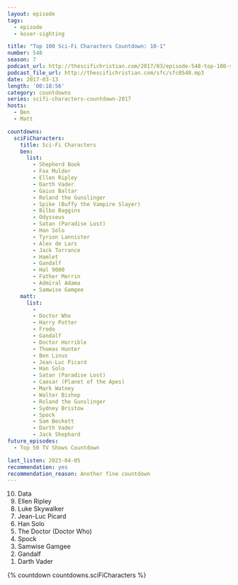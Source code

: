 ```yaml
---
layout: episode
tags:
  - episode
  - koser-sighting

title: "Top 100 Sci-Fi Characters Countdown: 10-1"
number: 548
season: 7
podcast_url: http://thescifichristian.com/2017/03/episode-548-top-100-sci-fi-characters-countdown-10-1/
podcast_file_url: http://thescifichristian.com/sfc/sfc0548.mp3
date: 2017-03-13
length: '00:18:56'
category: countdowns
series: scifi-characters-countdown-2017
hosts:
  - Ben
  - Matt

countdowns:
  sciFiCharacters:
    title: Sci-Fi Characters
    ben:
      list:
        - Shepherd Book
        - Fox Mulder
        - Ellen Ripley
        - Darth Vader
        - Gaius Baltar
        - Roland the Gunslinger
        - Spike (Buffy the Vampire Slayer)
        - Bilbo Baggins
        - Odysseus
        - Satan (Paradise Lost)
        - Han Solo
        - Tyrion Lannister
        - Alex de Lars
        - Jack Torrance
        - Hamlet
        - Gandalf
        - Hal 9000
        - Father Merrin
        - Admiral Adama
        - Samwise Gamgee
    matt: 
      list:
        - 
        - Doctor Who
        - Harry Potter
        - Frodo
        - Gandalf
        - Doctor Horrible
        - Thomas Hunter
        - Ben Linus
        - Jean-Luc Picard
        - Han Solo
        - Satan (Paradise Lost)
        - Caesar (Planet of the Apes)
        - Mark Watney
        - Walter Bishop
        - Roland the Gunslinger
        - Sydney Bristow
        - Spock
        - Sam Beckett
        - Darth Vader
        - Jack Shephard
future_episodes:
  - Top 50 TV Shows Countdown

last_listen: 2023-04-05
recommendation: yes
recommendation_reason: Another fine countdown
---
```


<ol start="10" reversed>
<li>Data
<li>Ellen Ripley
<li>Luke Skywalker
<li>Jean-Luc Picard
<li>Han Solo
<li>The Doctor (Doctor Who)
<li>Spock
<li>Samwise Gamgee
<li>Gandalf
<li>Darth Vader
</ol>

{% countdown countdowns.sciFiCharacters %}